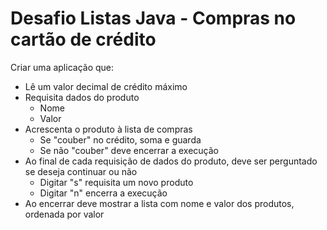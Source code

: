 # Desafio Listas Java - Compras no cartão de crédito

Criar uma aplicação que:
- Lê um valor decimal de crédito máximo
- Requisita dados do produto
  - Nome
  - Valor
- Acrescenta o produto à lista de compras
  - Se "couber" no crédito, soma e guarda
  - Se não "couber" deve encerrar a execução
- Ao final de cada requisição de dados do produto, deve ser perguntado se deseja continuar ou não
  - Digitar "s" requisita um novo produto
  - Digitar "n" encerra a execução
- Ao encerrar deve mostrar a lista com nome e valor dos produtos, ordenada por valor